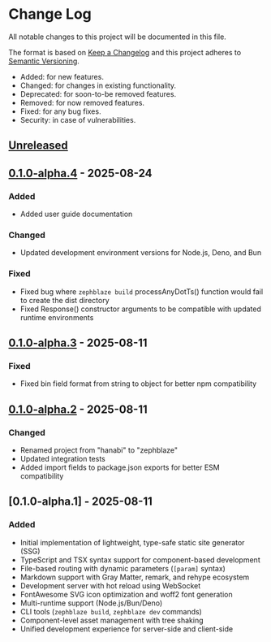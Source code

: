 # Change Log
All notable changes to this project will be documented in this file.

The format is based on [Keep a Changelog](http://keepachangelog.com/)
and this project adheres to [Semantic Versioning](http://semver.org/).

- Added: for new features.
- Changed: for changes in existing functionality.
- Deprecated: for soon-to-be removed features.
- Removed: for now removed features.
- Fixed: for any bug fixes.
- Security: in case of vulnerabilities.

## [Unreleased]

## [0.1.0-alpha.4] - 2025-08-24
### Added
- Added user guide documentation

### Changed
- Updated development environment versions for Node.js, Deno, and Bun

### Fixed
- Fixed bug where `zephblaze build` processAnyDotTs() function would fail to create the dist directory
- Fixed Response() constructor arguments to be compatible with updated runtime environments

## [0.1.0-alpha.3] - 2025-08-11
### Fixed
- Fixed bin field format from string to object for better npm compatibility

## [0.1.0-alpha.2] - 2025-08-11
### Changed
- Renamed project from "hanabi" to "zephblaze"
- Updated integration tests
- Added import fields to package.json exports for better ESM compatibility

## [0.1.0-alpha.1] - 2025-08-11
### Added
- Initial implementation of lightweight, type-safe static site generator (SSG)
- TypeScript and TSX syntax support for component-based development
- File-based routing with dynamic parameters (`[param]` syntax)
- Markdown support with Gray Matter, remark, and rehype ecosystem
- Development server with hot reload using WebSocket
- FontAwesome SVG icon optimization and woff2 font generation
- Multi-runtime support (Node.js/Bun/Deno)
- CLI tools (`zephblaze build`, `zephblaze dev` commands)
- Component-level asset management with tree shaking
- Unified development experience for server-side and client-side

[Unreleased]: https://github.com/osawa-naotaka/zephblaze/compare/v0.1.0-alpha.4...HEAD
[0.1.0-alpha.4]: https://github.com/osawa-naotaka/zephblaze/compare/v0.1.0-alpha.3...v0.1.0-alpha.4
[0.1.0-alpha.3]: https://github.com/osawa-naotaka/zephblaze/compare/v0.1.0-alpha.2...v0.1.0-alpha.3
[0.1.0-alpha.2]: https://github.com/osawa-naotaka/zephblaze/compare/v0.1.0-alpha.1...v0.1.0-alpha.2

